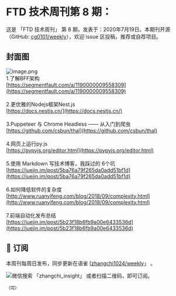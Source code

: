 # FTD 技术周刊第 8 期：
这是 「FTD 技术周刊」 第 8 期，发表于：2020年7月19日。本期刊开源（GitHub: [cg0101/weekly](https://github.com/cg0101/weekly)），欢迎 issue 区投稿，推荐或自荐项目。
## 封面图


![image.png](https://cdn.nlark.com/yuque/0/2020/png/132503/1605583028281-b8cddd7d-66e4-4e33-8e24-34552e68df39.png#height=607&id=IiYbI&margin=%5Bobject%20Object%5D&name=image.png&originHeight=607&originWidth=1080&originalType=binary&size=1307537&status=done&style=none&width=1080)<br />1.了解BFF架构<br />[https://segmentfault.com/a/1190000009558309](https://segmentfault.com/a/1190000009558309)<br />
<br />2.更优雅的Nodejs框架Nest.js<br />[https://docs.nestjs.cn/](https://docs.nestjs.cn/)<br />
<br />3.Puppeteer 与 Chrome Headless —— 从入门到爬虫<br />[https://github.com/csbun/thal](https://github.com/csbun/thal)<br />
<br />4.网页上运行py.js<br />[https://pypyjs.org/editor.html](https://pypyjs.org/editor.html)<br />
<br />5.使用 Markdown 写技术博客，我踩过的 6个坑<br />[https://juejin.im/post/5ba76a79f265da0add51bf1d](https://juejin.im/post/5ba76a79f265da0add51bf1d)<br />
<br />6.如何降低软件的复杂度<br />[http://www.ruanyifeng.com/blog/2018/09/complexity.html](http://www.ruanyifeng.com/blog/2018/09/complexity.html)<br />
<br />7.前端自动化发布总结<br />[https://juejin.im/post/5b23f18b6fb9a00e6433536d](https://juejin.im/post/5b23f18b6fb9a00e6433536d)



## 📅 订阅
本周刊每周日发布，同步更新在语雀 [[zhangchi1024/weekly](https://www.yuque.com/zhangchi1024/weekly)」 。


微信搜索 「zhangchi_insight」 或者扫描二维码，即可订阅。
    <img src="https://cdn.nlark.com/yuque/0/2021/jpeg/132503/1640750963398-e8538e9e-6b96-46f7-abff-c93b56bdd377.jpeg?x-oss-process=image%2Fwatermark%2Ctype_d3F5LW1pY3JvaGVp%2Csize_36%2Ctext_5byg6amw%2Ccolor_FFFFFF%2Cshadow_50%2Ct_80%2Cg_se%2Cx_10%2Cy_10%2Fresize%2Cw_426%2Climit_0" style="float:left">
    
    （完）